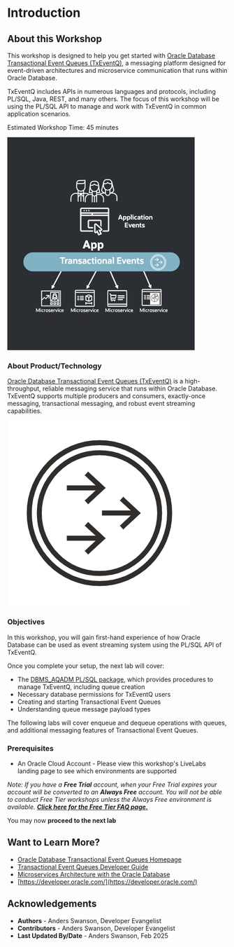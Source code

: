 # Introduction

## About this Workshop

This workshop is designed to help you get started with [Oracle Database Transactional Event Queues (TxEventQ)](https://www.oracle.com/database/advanced-queuing/), a messaging platform designed for event-driven architectures and microservice communication that runs within Oracle Database.

TxEventQ includes APIs in numerous languages and protocols, including PL/SQL, Java, REST, and many others. The focus of this workshop will be using the PL/SQL API to manage and work with TxEventQ in common application scenarios.

Estimated Workshop Time: 45 minutes

![TxEventQ Application Events](images/microservice-events.png " ")

### About Product/Technology

[Oracle Database Transactional Event Queues (TxEventQ)](https://docs.oracle.com/en/database/oracle/oracle-database/23/adque/aq-introduction.html) is a high-throughput, reliable messaging service that runs within Oracle Database. TxEventQ supports multiple producers and consumers, exactly-once messaging, transactional messaging, and robust event streaming capabilities.

![TxEventQ Logo](images/txeventq-logo.png " ")

### Objectives

In this workshop, you will gain first-hand experience of how Oracle Database can be used as event streaming system using the PL/SQL API of TxEventQ.

Once you complete your setup, the next lab will cover:

* The [DBMS_AQADM PL/SQL package](https://docs.oracle.com/en/database/oracle/oracle-database/23/arpls/DBMS_AQADM.html), which provides procedures to manage TxEventQ, including queue creation
* Necessary database permissions for TxEventQ users
* Creating and starting Transactional Event Queues
* Understanding queue message payload types

The following labs will cover enqueue and dequeue operations with queues, and additional messaging features of Transactional Event Queues.

### Prerequisites

* An Oracle Cloud Account - Please view this workshop's LiveLabs landing page to see which environments are supported

*Note: If you have a **Free Trial** account, when your Free Trial expires your account will be converted to an **Always Free** account. You will not be able to conduct Free Tier workshops unless the Always Free environment is available. **[Click here for the Free Tier FAQ page.](https://www.oracle.com/cloud/free/faq.html)***


You may now **proceed to the next lab**

## Want to Learn More?

* [Oracle Database Transactional Event Queues Homepage](https://docs.oracle.com/en/database/oracle/oracle-database/23/adque/index.html)
* [Transactional Event Queues Developer Guide](https://oracle.github.io/microservices-datadriven/transactional-event-queues/)
* [Microservices Architecture with the Oracle Database](https://www.oracle.com/technetwork/database/availability/trn5515-microserviceswithoracle-5187372.pdf)
* [https://developer.oracle.com/](https://developer.oracle.com/)

## Acknowledgements

* **Authors** - Anders Swanson, Developer Evangelist
* **Contributors** - Anders Swanson, Developer Evangelist
* **Last Updated By/Date** - Anders Swanson, Feb 2025
